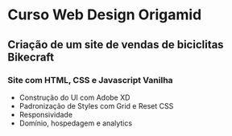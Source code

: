 # Curso Web Design Origamid

## Criação de um site de vendas de biciclitas Bikecraft

### Site com HTML, CSS e Javascript Vanilha
- Construção do UI com Adobe XD
- Padronização de Styles com Grid e Reset CSS
- Responsividade
 - Domínio, hospedagem e analytics
